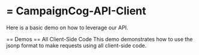 = CampaignCog-API-Client
======================

Here is a basic demo on how to leverage our API.

== Demos
== All Client-Side Code
This demo demonstrates how to use the jsonp format to make requests using all client-side code.